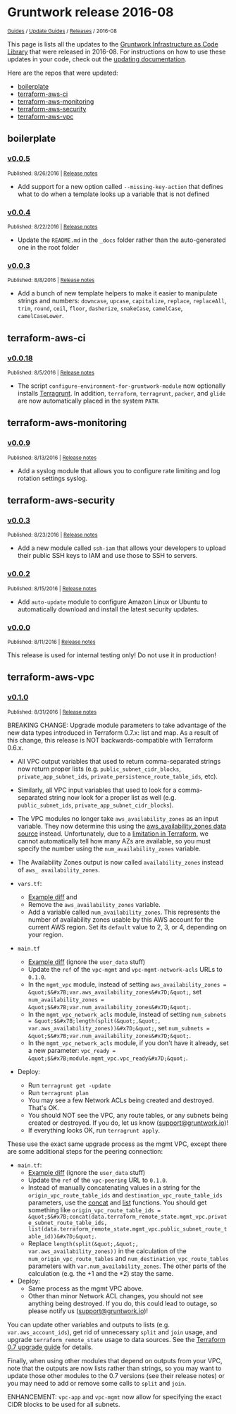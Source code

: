 
# Gruntwork release 2016-08

<p style={{marginTop: "-25px"}}><small><a href="/guides">Guides</a> / <a href="/guides/stay-up-to-date">Update Guides</a> / <a href="/guides/stay-up-to-date/releases">Releases</a> / 2016-08</small></p>

This page is lists all the updates to the [Gruntwork Infrastructure as Code
Library](https://gruntwork.io/infrastructure-as-code-library/) that were released in 2016-08. For instructions
on how to use these updates in your code, check out the [updating
documentation](/library/stay-up-to-date/updating).

Here are the repos that were updated:

- [boilerplate](#boilerplate)
- [terraform-aws-ci](#terraform-aws-ci)
- [terraform-aws-monitoring](#terraform-aws-monitoring)
- [terraform-aws-security](#terraform-aws-security)
- [terraform-aws-vpc](#terraform-aws-vpc)


## boilerplate


### [v0.0.5](https://github.com/gruntwork-io/boilerplate/releases/tag/v0.0.5)

<p style={{marginTop: "-20px", marginBottom: "10px"}}>
  <small>Published: 8/26/2016 | <a href="https://github.com/gruntwork-io/boilerplate/releases/tag/v0.0.5">Release notes</a></small>
</p>

<div style={{"overflow":"hidden","textOverflow":"ellipsis","display":"-webkit-box","WebkitLineClamp":10,"lineClamp":10,"WebkitBoxOrient":"vertical"}}>

  - Add support for a new option called `--missing-key-action` that defines what to do when a template looks up a variable that is not defined


</div>


### [v0.0.4](https://github.com/gruntwork-io/boilerplate/releases/tag/v0.0.4)

<p style={{marginTop: "-20px", marginBottom: "10px"}}>
  <small>Published: 8/22/2016 | <a href="https://github.com/gruntwork-io/boilerplate/releases/tag/v0.0.4">Release notes</a></small>
</p>

<div style={{"overflow":"hidden","textOverflow":"ellipsis","display":"-webkit-box","WebkitLineClamp":10,"lineClamp":10,"WebkitBoxOrient":"vertical"}}>

  - Update the `README.md` in the `_docs` folder rather than the auto-generated one in the root folder


</div>


### [v0.0.3](https://github.com/gruntwork-io/boilerplate/releases/tag/v0.0.3)

<p style={{marginTop: "-20px", marginBottom: "10px"}}>
  <small>Published: 8/8/2016 | <a href="https://github.com/gruntwork-io/boilerplate/releases/tag/v0.0.3">Release notes</a></small>
</p>

<div style={{"overflow":"hidden","textOverflow":"ellipsis","display":"-webkit-box","WebkitLineClamp":10,"lineClamp":10,"WebkitBoxOrient":"vertical"}}>

  - Add a bunch of new template helpers to make it easier to manipulate strings and numbers: `downcase`, `upcase`, `capitalize`, `replace`, `replaceAll`, `trim`, `round`, `ceil`, `floor`, `dasherize`, `snakeCase`, `camelCase`, `camelCaseLower`.


</div>



## terraform-aws-ci


### [v0.0.18](https://github.com/gruntwork-io/terraform-aws-ci/releases/tag/v0.0.18)

<p style={{marginTop: "-20px", marginBottom: "10px"}}>
  <small>Published: 8/5/2016 | <a href="https://github.com/gruntwork-io/terraform-aws-ci/releases/tag/v0.0.18">Release notes</a></small>
</p>

<div style={{"overflow":"hidden","textOverflow":"ellipsis","display":"-webkit-box","WebkitLineClamp":10,"lineClamp":10,"WebkitBoxOrient":"vertical"}}>

  - The script `configure-environment-for-gruntwork-module` now optionally installs [Terragrunt](https://github.com/gruntwork-io/terragrunt). In addition, `terraform`, `terragrunt`, `packer`, and `glide` are now automatically placed in the system `PATH`. 


</div>



## terraform-aws-monitoring


### [v0.0.9](https://github.com/gruntwork-io/terraform-aws-monitoring/releases/tag/v0.0.9)

<p style={{marginTop: "-20px", marginBottom: "10px"}}>
  <small>Published: 8/13/2016 | <a href="https://github.com/gruntwork-io/terraform-aws-monitoring/releases/tag/v0.0.9">Release notes</a></small>
</p>

<div style={{"overflow":"hidden","textOverflow":"ellipsis","display":"-webkit-box","WebkitLineClamp":10,"lineClamp":10,"WebkitBoxOrient":"vertical"}}>

  - Add a syslog module that allows you to configure rate limiting and log rotation settings syslog.


</div>



## terraform-aws-security


### [v0.0.3](https://github.com/gruntwork-io/terraform-aws-security/releases/tag/v0.0.3)

<p style={{marginTop: "-20px", marginBottom: "10px"}}>
  <small>Published: 8/23/2016 | <a href="https://github.com/gruntwork-io/terraform-aws-security/releases/tag/v0.0.3">Release notes</a></small>
</p>

<div style={{"overflow":"hidden","textOverflow":"ellipsis","display":"-webkit-box","WebkitLineClamp":10,"lineClamp":10,"WebkitBoxOrient":"vertical"}}>

  - Add a new module called `ssh-iam` that allows your developers to upload their public SSH keys to IAM and use those to SSH to servers.


</div>


### [v0.0.2](https://github.com/gruntwork-io/terraform-aws-security/releases/tag/v0.0.2)

<p style={{marginTop: "-20px", marginBottom: "10px"}}>
  <small>Published: 8/15/2016 | <a href="https://github.com/gruntwork-io/terraform-aws-security/releases/tag/v0.0.2">Release notes</a></small>
</p>

<div style={{"overflow":"hidden","textOverflow":"ellipsis","display":"-webkit-box","WebkitLineClamp":10,"lineClamp":10,"WebkitBoxOrient":"vertical"}}>

  - Add `auto-update` module to configure Amazon Linux or Ubuntu to automatically download and install the latest security updates.


</div>


### [v0.0.0](https://github.com/gruntwork-io/terraform-aws-security/releases/tag/v0.0.0)

<p style={{marginTop: "-20px", marginBottom: "10px"}}>
  <small>Published: 8/11/2016 | <a href="https://github.com/gruntwork-io/terraform-aws-security/releases/tag/v0.0.0">Release notes</a></small>
</p>

<div style={{"overflow":"hidden","textOverflow":"ellipsis","display":"-webkit-box","WebkitLineClamp":10,"lineClamp":10,"WebkitBoxOrient":"vertical"}}>

  This release is used for internal testing only! Do not use it in production!


</div>



## terraform-aws-vpc


### [v0.1.0](https://github.com/gruntwork-io/terraform-aws-vpc/releases/tag/v0.1.0)

<p style={{marginTop: "-20px", marginBottom: "10px"}}>
  <small>Published: 8/31/2016 | <a href="https://github.com/gruntwork-io/terraform-aws-vpc/releases/tag/v0.1.0">Release notes</a></small>
</p>

<div style={{"overflow":"hidden","textOverflow":"ellipsis","display":"-webkit-box","WebkitLineClamp":10,"lineClamp":10,"WebkitBoxOrient":"vertical"}}>

  
BREAKING CHANGE: Upgrade module parameters to take advantage of the new data types introduced in Terraform 0.7.x: list and map. As a result of this change, this release is NOT backwards-compatible with Terraform 0.6.x. 

- All VPC output variables that used to return comma-separated strings now return proper lists (e.g. `public_subnet_cidr_blocks`, `private_app_subnet_ids`, `private_persistence_route_table_ids`, etc).
- Similarly, all VPC input variables that used to look for a comma-separated string now look for a proper list as well (e.g. `public_subnet_ids`, `private_app_subnet_cidr_blocks`). 
- The VPC modules no longer take `aws_availability_zones` as an input variable. They now determine this using the [aws_availability_zones data source](https://www.terraform.io/docs/providers/aws/d/availability_zones.html) instead. Unfortunately, due to a [limitation in Terraform](https://github.com/hashicorp/terraform/issues/3888), we cannot automatically tell how many AZs are available, so you must specify the number using the `num_availability_zones` variable.
- The Availability Zones output is now called `availability_zones` instead of `aws_ availability_zones`. 


- `vars.tf`:
  - [Example diff](https://github.com/gruntwork-io/module-vpc/compare/c83c30f998f8486537e7308dcdfbcd5cdf34bffa...master?diff=unified&amp;name=master#diff-14c7cc73490c3d2d8347d14cb8a44729) and 
  - Remove the `aws_availability_zones` variable. 
  - Add a variable called `num_availability_zones`. This represents the number of availability zones usable by this AWS account for the current AWS region. Set its `default` value to 2, 3, or 4, depending on your region.
- `main.tf`
  - [Example diff](https://github.com/gruntwork-io/module-vpc/compare/c83c30f998f8486537e7308dcdfbcd5cdf34bffa...master?diff=unified&amp;name=master#diff-8140c347465c3fb50113f34a03f9c0d1) (ignore the `user_data` stuff)
  - Update the `ref` of the `vpc-mgmt` and `vpc-mgmt-network-acls` URLs to `0.1.0`.
  - In the `mgmt_vpc` module, instead of setting `aws_availability_zones = &quot;$&#x7B;var.aws_availability_zones&#x7D;&quot;`, set `num_availability_zones = &quot;$&#x7B;var.num_availability_zones&#x7D;&quot;`.
  - In the `mgmt_vpc_network_acls` module, instead of setting `num_subnets = &quot;$&#x7B;length(split(&quot;,&quot;, var.aws_availability_zones))&#x7D;&quot;`, set `num_subnets = &quot;$&#x7B;var.num_availability_zones&#x7D;&quot;`. 
  - In the `mgmt_vpc_network_acls` module, if you don&apos;t have it already, set a new parameter: `vpc_ready = &quot;$&#x7B;module.mgmt_vpc.vpc_ready&#x7D;&quot;`.
- Deploy:
  - Run `terragrunt get -update`
  - Run `terragrunt plan`
  - You may see a few Network ACLs being created and destroyed. That&apos;s OK.
  - You should NOT see the VPC, any route tables, or any subnets being created or destroyed. If you do, let us know (support@gruntwork.io)!
  - If everything looks OK, run `terragrunt apply`.


These use the exact same upgrade process as the mgmt VPC, except there are some additional steps for the peering connection:
- `main.tf`:
  - [Example diff](https://github.com/gruntwork-io/module-vpc/compare/c83c30f998f8486537e7308dcdfbcd5cdf34bffa...master?diff=unified&amp;name=master#diff-3c06616a9c2b49d630e46d8439b63a8c) (ignore the `user_data` stuff)
  - Update the `ref` of the `vpc-peering` URL to `0.1.0`.
  - Instead of manually concatenating values in a string for the `origin_vpc_route_table_ids` and `destination_vpc_route_table_ids` parameters, use the [concat](https://www.terraform.io/docs/configuration/interpolation.html#concat_list1_list2_) and [list](https://www.terraform.io/docs/configuration/interpolation.html#list_items_) functions. You should get something like `origin_vpc_route_table_ids = &quot;$&#x7B;concat(data.terraform_remote_state.mgmt_vpc.private_subnet_route_table_ids, list(data.terraform_remote_state.mgmt_vpc.public_subnet_route_table_id))&#x7D;&quot;`. 
  - Replace `length(split(&quot;,&quot;, var.aws_availability_zones))` in the calculation of the `num_origin_vpc_route_tables` and `num_destination_vpc_route_tables` parameters with `var.num_availability_zones`. The other parts of the calculation (e.g. the +1 and the *2) stay the same.
- Deploy:
  - Same process as the mgmt VPC above.
  - Other than minor Network ACL changes, you should not see anything being destroyed. If you do, this could lead to outage, so please notify us (support@gruntwork.io)!


You can update other variables and outputs to lists (e.g. `var.aws_account_ids`), get rid of unnecessary `split` and `join` usage, and upgrade `terraform_remote_state` usage to data sources. See the [Terraform 0.7 upgrade guide](https://www.terraform.io/upgrade-guides/0-7.html) for details.


Finally, when using other modules that depend on outputs from your VPC, note that the outputs are now lists rather than strings, so you may want to update those other modules to the 0.7 versions (see their release notes) or you may need to add or remove some calls to `split` and `join`.


ENHANCEMENT: `vpc-app` and `vpc-mgmt` now allow for specifying the exact CIDR blocks to be used for all subnets.


</div>




<!-- ##DOCS-SOURCER-START
{
  "sourcePlugin": "releases",
  "hash": "381fe9efed49894a383924e538e93a9d"
}
##DOCS-SOURCER-END -->
